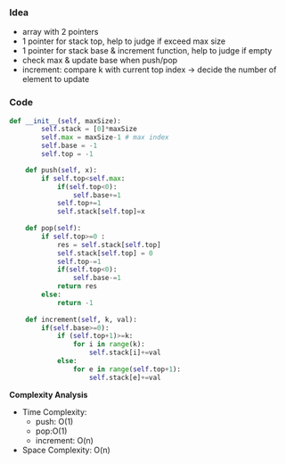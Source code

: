 ### Idea
- array with 2 pointers
- 1 pointer for stack top, help to judge if exceed max size
- 1 pointer for stack base & increment function, help to judge if empty
- check max & update base when push/pop
- increment: compare k with current top index -> decide the number of element to update

### Code

```python
def __init__(self, maxSize):
        self.stack = [0]*maxSize
        self.max = maxSize-1 # max index
        self.base = -1
        self.top = -1

    def push(self, x):
        if self.top<self.max:
            if(self.top<0):
                self.base+=1
            self.top+=1
            self.stack[self.top]=x
        
    def pop(self):
        if self.top>=0 :
            res = self.stack[self.top]
            self.stack[self.top] = 0
            self.top-=1
            if(self.top<0):
                self.base-=1
            return res
        else:
            return -1
        
    def increment(self, k, val):
        if(self.base>=0):
            if (self.top+1)>=k:
                for i in range(k):
                    self.stack[i]+=val
            else:
                for e in range(self.top+1):
                    self.stack[e]+=val

```

**Complexity Analysis**
- Time Complexity: 
  - push: O(1)
  - pop:O(1)
  - increment: O(n)
- Space Complexity: O(n)